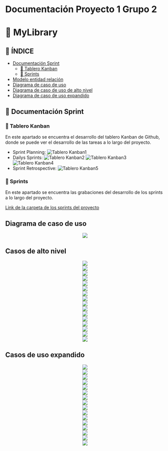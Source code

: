 # Documentación Proyecto 1 Grupo 2

# 📕 MyLibrary

## 📝 ÍNDICE
- [Documentación Sprint](#documentación-sprint)
    - [📌 Tablero Kanban](#tablero-kanban)
    - [📍 Sprints](#sprints)  
- [Modelo entidad relación](#modelo-entidad-relación)
- [Diagrama de caso de uso](#diagrama-de-caso-de-uso)
- [Diagrama de caso de uso de alto nivel](#diagrama-de-caso-de-uso-de-alto-nivel)
- [Diagrama de caso de uso expandido](#diagrama-de-caso-de-uso-expandido)

## 📃 Documentación Sprint

### 📌 Tablero Kanban

En este apartado se encuentra el desarrollo del tablero Kanban de Github, donde se puede ver el desarrollo de las tareas a lo largo del proyecto.

- Sprint Planning:
    ![Tablero Kanban1](./imgs/k1.jpeg)
- Dailys Sprints:
    ![Tablero Kanban2](./imgs/k2.jpeg)
    ![Tablero Kanban3](./imgs/k3.jpeg)
    ![Tablero Kanban4](./imgs/k4.jpeg)
- Sprint Retrospective:
    ![Tablero Kanban5](./imgs/k5.jpeg)

### 📍 Sprints

En este apartado se encuentra las grabaciones del desarrollo de los sprints a lo largo del proyecto.

[Link de la carpeta de los sprints del proyecto](https://drive.google.com/drive/folders/1M3uXQ7G3BFGp8JHneZMErmo0loB-Db1O?usp=sharing)

## Diagrama de caso de uso
<div align="center"><img src="./imgs/Diagrama.png"/></div>

## Casos de alto nivel

<div align="center"><img src="./imgs/AltoNivel/AN1.png"/></div>

<div align="center"><img src="./imgs/AltoNivel/AN2.png"/></div>

<div align="center"><img src="./imgs/AltoNivel/AN3.png"/></div>

<div align="center"><img src="./imgs/AltoNivel/AN4.png"/></div>

<div align="center"><img src="./imgs/AltoNivel/AN5.png"/></div>

<div align="center"><img src="./imgs/AltoNivel/AN6.png"/></div>

<div align="center"><img src="./imgs/AltoNivel/AN7.png"/></div>

<div align="center"><img src="./imgs/AltoNivel/AN8.png"/></div>

<div align="center"><img src="./imgs/AltoNivel/AN9.png"/></div>

<div align="center"><img src="./imgs/AltoNivel/AN10.png"/></div>

<div align="center"><img src="./imgs/AltoNivel/AN11.png"/></div>

<div align="center"><img src="./imgs/AltoNivel/AN12.png"/></div>

<div align="center"><img src="./imgs/AltoNivel/AN13.png"/></div>

<div align="center"><img src="./imgs/AltoNivel/AN14.png"/></div>

<div align="center"><img src="./imgs/AltoNivel/AN15.png"/></div>

<div align="center"><img src="./imgs/AltoNivel/AN16.png"/></div>

## Casos de uso expandido

<div align="center"><img src="./imgs/Ext/E1.png"/></div>

<div align="center"><img src="./imgs/Ext/E2.png"/></div>

<div align="center"><img src="./imgs/Ext/E3.png"/></div>

<div align="center"><img src="./imgs/Ext/E4.png"/></div>

<div align="center"><img src="./imgs/Ext/E5.png"/></div>

<div align="center"><img src="./imgs/Ext/E6.png"/></div>

<div align="center"><img src="./imgs/Ext/E7.png"/></div>

<div align="center"><img src="./imgs/Ext/E8.png"/></div>

<div align="center"><img src="./imgs/Ext/E9.png"/></div>

<div align="center"><img src="./imgs/Ext/E10.png"/></div>

<div align="center"><img src="./imgs/Ext/E11.png"/></div>

<div align="center"><img src="./imgs/Ext/E12.png"/></div>

<div align="center"><img src="./imgs/Ext/E13.png"/></div>

<div align="center"><img src="./imgs/Ext/E14.png"/></div>

<div align="center"><img src="./imgs/Ext/E15.png"/></div>

<div align="center"><img src="./imgs/Ext/E16.png"/></div>